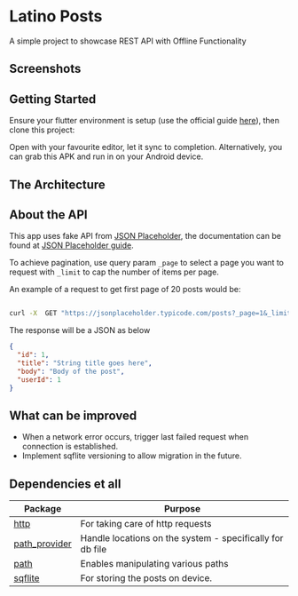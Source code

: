 # Latino Posts

A simple project to showcase REST API with Offline Functionality

## Screenshots

## Getting Started

Ensure your flutter environment is setup (use the official guide [here](https://docs.flutter.dev/get-started/install/macos/mobile-android)), then clone this project:

Open with your favourite editor, let it sync to completion. 
Alternatively, you can grab this APK and run in on your Android device.

## The Architecture

## About the API
This app uses fake API from [JSON Placeholder](https://jsonplaceholder.typicode.com), the documentation can be found at [JSON Placeholder guide](https://jsonplaceholder.typicode.com/guide).

To achieve pagination, use query param `_page` to select a page you want to request with `_limit` to cap the number of items per page.

An example of a request to get first page of 20 posts would be:

```bash

curl -X  GET "https://jsonplaceholder.typicode.com/posts?_page=1&_limit=20"

```

The response will be a JSON as below

```json
{
  "id": 1,
  "title": "String title goes here",
  "body": "Body of the post",
  "userId": 1
}
```

## What can be improved
- When a network error occurs, trigger last failed request when connection is established.
- Implement sqflite versioning to allow migration in the future. 

## Dependencies et all

| Package                                                 | Purpose                                                   |       
|---------------------------------------------------------|-----------------------------------------------------------|
| [http](https://pub.dev/packages/http)                   | For taking care of http requests                          |        
| [path_provider](https://pub.dev/packages/path_provider) | Handle locations on the system - specifically for db file |
| [path](https://pub.dev/packages/path)                   | Enables manipulating various paths                        |
| [sqflite](https://pub.dev/packages/sqflite)             | For storing the posts on device.                          |